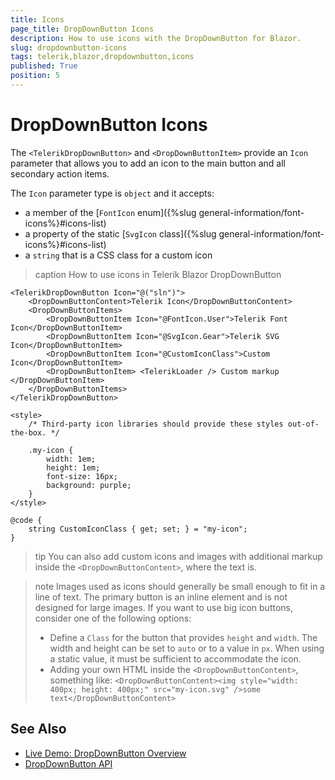 ```yaml
---
title: Icons
page_title: DropDownButton Icons
description: How to use icons with the DropDownButton for Blazor.
slug: dropdownbutton-icons
tags: telerik,blazor,dropdownbutton,icons
published: True
position: 5
---
```


# DropDownButton Icons

The `<TelerikDropDownButton>` and `<DropDownButtonItem>` provide an `Icon` parameter that allows you to add an icon to the main button and all secondary action items.

The `Icon` parameter type is `object` and it accepts:

* a member of the [`FontIcon` enum]({%slug general-information/font-icons%}#icons-list)
* a property of the static [`SvgIcon` class]({%slug general-information/font-icons%}#icons-list)
* a `string` that is a CSS class for a custom icon

>caption How to use icons in Telerik Blazor DropDownButton

````CSHTML
<TelerikDropDownButton Icon="@("sln")">
    <DropDownButtonContent>Telerik Icon</DropDownButtonContent>
    <DropDownButtonItems>
        <DropDownButtonItem Icon="@FontIcon.User">Telerik Font Icon</DropDownButtonItem>
        <DropDownButtonItem Icon="@SvgIcon.Gear">Telerik SVG Icon</DropDownButtonItem>
        <DropDownButtonItem Icon="@CustomIconClass">Custom Icon</DropDownButtonItem>
        <DropDownButtonItem> <TelerikLoader /> Custom markup </DropDownButtonItem>
    </DropDownButtonItems>
</TelerikDropDownButton>

<style>
    /* Third-party icon libraries should provide these styles out-of-the-box. */

    .my-icon {
        width: 1em;
        height: 1em;
        font-size: 16px;
        background: purple;
    }
</style>

@code {
    string CustomIconClass { get; set; } = "my-icon";
}
````

>tip You can also add custom icons and images with additional markup inside the `<DropDownButtonContent>`, where the text is.

>note Images used as icons should generally be small enough to fit in a line of text. The primary button is an inline element and is not designed for large images. If you want to use big icon buttons, consider one of the following options:
>
> * Define a `Class` for the button that provides `height` and `width`. The width and height can be set to `auto` or to a value in `px`. When using a static value, it must be sufficient to accommodate the icon.
> * Adding your own HTML inside the `<DropDownButtonContent>`, something like: `<DropDownButtonContent><img style="width: 400px; height: 400px;" src="my-icon.svg" />some text</DropDownButtonContent>`


## See Also

* [Live Demo: DropDownButton Overview](https://demos.telerik.com/blazor-ui/dropdownbutton/overview)
* [DropDownButton API](/blazor-ui/api/Telerik.Blazor.Components.TelerikDropDownButton)
